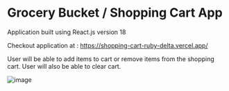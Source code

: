 # Grocery Bucket / Shopping Cart App

Application built using React.js version 18

Checkout application at : https://shopping-cart-ruby-delta.vercel.app/

User will be able to add items to cart or remove items from the shopping cart. User will also be able to clear cart.

![image](https://user-images.githubusercontent.com/107784718/185746845-2558c423-254c-48a7-9ff4-6717a82b4bd1.png)

